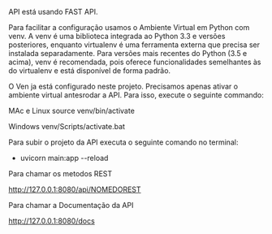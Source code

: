 API está usando FAST API.

Para facilitar a configuração usamos o Ambiente Virtual em Python com venv.
A venv é uma biblioteca integrada ao Python 3.3 e versões posteriores, enquanto virtualenv é uma ferramenta externa que precisa ser instalada separadamente. Para versões mais recentes do Python (3.5 e acima), venv é recomendada, pois oferece funcionalidades semelhantes às do virtualenv e está disponível de forma padrão.


O Ven ja está configurado neste projeto. Precisamos apenas ativar o ambiente virtual antesrodar a API. Para isso, execute o seguinte commando:

MAc e Linux
    source venv/bin/activate

Windows
    venv/Scripts/activate.bat


Para subir o projeto da API executa o seguinte comando no terminal:
- uvicorn main:app --reload

Para chamar os metodos REST

http://127.0.0.1:8080/api/NOMEDOREST

Para chamar a Documentação da API

http://127.0.0.1:8080/docs


